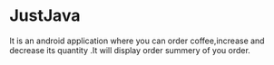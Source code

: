 # JustJava
It is an android application  where you can order coffee,increase and decrease its quantity .It will display order summery of you order.
